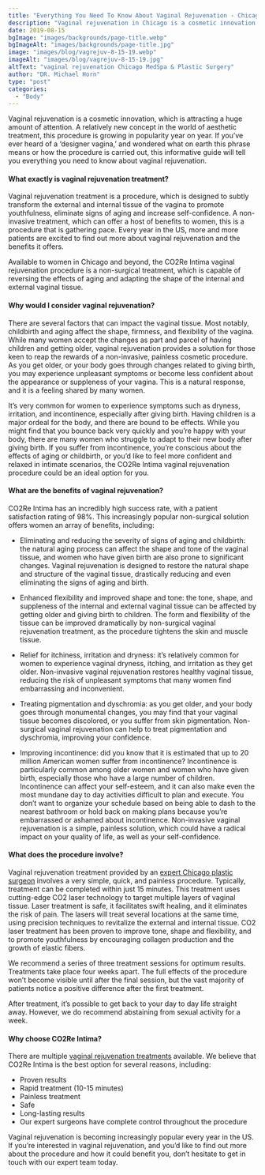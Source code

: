 ```yaml
---
title: "Everything You Need To Know About Vaginal Rejuvenation - Chicago IL"
description: "Vaginal rejuvenation in Chicago is a cosmetic innovation. An informative guide and tell you everything about the new 'designer vagina' making waves in Chicago."
date: 2019-08-15
bgImage: "images/backgrounds/page-title.webp"
bgImageAlt: "images/backgrounds/page-title.jpg"
image: "images/blog/vagrejuv-8-15-19.webp"
imageAlt: "images/blog/vagrejuv-8-15-19.jpg"
altText: "vaginal rejuvenation Chicago MedSpa & Plastic Surgery"
author: "DR. Michael Horn"
type: "post"
categories: 
  - "Body"
---
```


Vaginal rejuvenation is a cosmetic innovation, which is attracting a huge amount of attention. A relatively new concept in the world of aesthetic treatment, this procedure is growing in popularity year on year. If you’ve ever heard of a ‘designer vagina,’ and wondered what on earth this phrase means or how the procedure is carried out, this informative guide will tell you everything you need to know about vaginal rejuvenation. 

> 
#### What exactly is vaginal rejuvenation treatment?

Vaginal rejuvenation treatment is a procedure, which is designed to subtly transform the external and internal tissue of the vagina to promote youthfulness, eliminate signs of aging and increase self-confidence. A non-invasive treatment, which can offer a host of benefits to women, this is a procedure that is gathering pace. Every year in the US, more and more patients are excited to find out more about vaginal rejuvenation and the benefits it offers. 

Available to women in Chicago and beyond, the CO2Re Intima vaginal rejuvenation procedure is a non-surgical treatment, which is capable of reversing the effects of aging and adapting the shape of the internal and external vaginal tissue. 


>
#### Why would I consider vaginal rejuvenation?

There are several factors that can impact the vaginal tissue. Most notably, childbirth and aging affect the shape, firmness, and flexibility of the vagina. While many women accept the changes as part and parcel of having children and getting older, vaginal rejuvenation provides a solution for those keen to reap the rewards of a non-invasive, painless cosmetic procedure. As you get older, or your body goes through changes related to giving birth, you may experience unpleasant symptoms or become less confident about the appearance or suppleness of your vagina. This is a natural response, and it is a feeling shared by many women. 

It’s very common for women to experience symptoms such as dryness, irritation, and incontinence, especially after giving birth. Having children is a major ordeal for the body, and there are bound to be effects. While you might find that you bounce back very quickly and you’re happy with your body, there are many women who struggle to adapt to their new body after giving birth. If you suffer from incontinence, you’re conscious about the effects of aging or childbirth, or you’d like to feel more confident and relaxed in intimate scenarios, the CO2Re Intima vaginal rejuvenation procedure could be an ideal option for you. 


>
#### What are the benefits of vaginal rejuvenation?

CO2Re Intima has an incredibly high success rate, with a patient satisfaction rating of 98%. This increasingly popular non-surgical solution offers women an array of benefits, including:

* Eliminating and reducing the severity of signs of aging and childbirth: the natural aging process can affect the shape and tone of the vaginal tissue, and women who have given birth are also prone to significant changes. Vaginal rejuvenation is designed to restore the natural shape and structure of the vaginal tissue, drastically reducing and even eliminating the signs of aging and birth. 
* Enhanced flexibility and improved shape and tone: the tone, shape, and suppleness of the internal and external vaginal tissue can be affected by getting older and giving birth to children. The form and flexibility of the tissue can be improved dramatically by non-surgical vaginal rejuvenation treatment, as the procedure tightens the skin and muscle tissue. 

* Relief for itchiness, irritation and dryness: it’s relatively common for women to experience vaginal dryness, itching, and irritation as they get older. Non-invasive vaginal rejuvenation restores healthy vaginal tissue, reducing the risk of unpleasant symptoms that many women find embarrassing and inconvenient.

* Treating pigmentation and dyschromia: as you get older, and your body goes through monumental changes, you may find that your vaginal tissue becomes discolored, or you suffer from skin pigmentation. Non-surgical vaginal rejuvenation can help to treat pigmentation and dyschromia, improving your confidence. 

* Improving incontinence: did you know that it is estimated that up to 20 million American women suffer from incontinence? Incontinence is particularly common among older women and women who have given birth, especially those who have a large number of children. Incontinence can affect your self-esteem, and it can also make even the most mundane day to day activities difficult to plan and execute. You don’t want to organize your schedule based on being able to dash to the nearest bathroom or hold back on making plans because you’re embarrassed or ashamed about incontinence. Non-invasive vaginal rejuvenation is a simple, painless solution, which could have a radical impact on your quality of life, as well as your self-confidence. 


>
#### What does the procedure involve?

Vaginal rejuvenation treatment provided by an [expert Chicago plastic surgeon](/about) involves a very simple, quick, and painless procedure. Typically, treatment can be completed within just 15 minutes. This treatment uses cutting-edge CO2 laser technology to target multiple layers of vaginal tissue. Laser treatment is safe, it facilitates swift healing, and it eliminates the risk of pain. The lasers will treat several locations at the same time, using precision techniques to revitalize the external and internal tissue. CO2 laser treatment has been proven to improve tone, shape and flexibility, and to promote youthfulness by encouraging collagen production and the growth of elastic fibers. 

We recommend a series of three treatment sessions for optimum results. Treatments take place four weeks apart. The full effects of the procedure won’t become visible until after the final session, but the vast majority of patients notice a positive difference after the first treatment. 

After treatment, it’s possible to get back to your day to day life straight away. However, we do recommend abstaining from sexual activity for a week. 
 

>
#### Why choose CO2Re Intima?

There are multiple [vaginal rejuvenation treatments](/body/vaginal-rejuvenation/) available. We believe that CO2Re Intima is the best option for several reasons, including:

* Proven results
* Rapid treatment (10-15 minutes)
* Painless treatment
* Safe
* Long-lasting results
* Our expert surgeons have complete control throughout the procedure


Vaginal rejuvenation is becoming increasingly popular every year in the US. If you’re interested in vaginal rejuvenation, and you’d like to find out more about the procedure and how it could benefit you, don’t hesitate to get in touch with our expert team today. 




<!--hold for link> 
[breast implants](/breast/breast-implants-augmentation)<!-->

